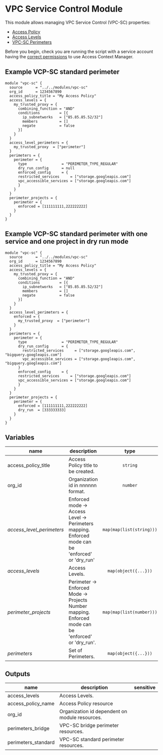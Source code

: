 # VPC Service Control Module

This module allows managing VPC Service Control (VPC-SC) properties:

- [Access Policy](https://cloud.google.com/access-context-manager/docs/create-access-policy)
- [Access Levels](https://cloud.google.com/access-context-manager/docs/manage-access-levels)
- [VPC-SC Perimeters](https://cloud.google.com/vpc-service-controls/docs/service-perimeters)

Before you begin, check you are running the script with a service account having the [correct permissions](https://cloud.google.com/access-context-manager/docs/access-control) to use Access Context Manager.

## Example VCP-SC standard perimeter

```hcl
module "vpc-sc" {
  source      = "../../modules/vpc-sc"
  org_id      = 1234567890
  access_policy_title = "My Access Policy"
  access_levels = {
    my_trusted_proxy = {  
      combining_function = "AND"
      conditions         = [{
        ip_subnetworks   = ["85.85.85.52/32"]
        members          = []
        negate           = false
      }]
    }
  }
  access_level_perimeters = {
    my_trusted_proxy  = ["perimeter"]
  } 
  perimeters = { 
    perimeter = {
      type                = "PERIMETER_TYPE_REGULAR"
      dry_run_config      = null
      enforced_config     = {
      restricted_services     = ["storage.googleapis.com"]
      vpc_accessible_services = ["storage.googleapis.com"]
      }
    }
  }
  perimeter_projects = {
    perimeter = {
      enforced = [111111111,222222222]
    }
  }
}
```

## Example VCP-SC standard perimeter with one service and one project in dry run mode
```hcl
module "vpc-sc" {
  source      = "../../modules/vpc-sc"
  org_id      = 1234567890
  access_policy_title = "My Access Policy"
  access_levels = {
    my_trusted_proxy = {  
      combining_function = "AND"
      conditions         = [{
        ip_subnetworks   = ["85.85.85.52/32"]
        members          = []
        negate           = false
      }]
    }
  }
  access_level_perimeters = {
    enforced = {
      my_trusted_proxy  = ["perimeter"]
    }
  } 
  perimeters = { 
    perimeter = {
      type                = "PERIMETER_TYPE_REGULAR"
      dry_run_config      = {
        restricted_services     = ["storage.googleapis.com", "bigquery.googleapis.com"]
        vpc_accessible_services = ["storage.googleapis.com", "bigquery.googleapis.com"]
      }
      enforced_config     = {
      restricted_services     = ["storage.googleapis.com"]
      vpc_accessible_services = ["storage.googleapis.com"]
      }
    }
  }
  perimeter_projects = {
    perimeter = {
      enforced = [111111111,222222222]
      dry_run  = [333333333]
    }
  }
}
```

<!-- BEGIN TFDOC -->
## Variables

| name | description | type | required | default |
|---|---|:---: |:---:|:---:|
| access_policy_title | Access Policy title to be created. | <code title="">string</code> | ✓ |  |
| org_id | Organization id in nnnnnn format. | <code title="">number</code> | ✓ |  |
| *access_level_perimeters* | Enforced mode -> Access Level -> Perimeters mapping. Enforced mode can be 'enforced' or 'dry_run' | <code title="map&#40;map&#40;list&#40;string&#41;&#41;&#41;">map(map(list(string)))</code> |  | <code title="">{}</code> |
| *access_levels* | Access Levels. | <code title="map&#40;object&#40;&#123;&#10;combining_function &#61; string&#10;conditions         &#61; list&#40;object&#40;&#123;&#10;ip_subnetworks   &#61; list&#40;string&#41;&#10;members          &#61; list&#40;string&#41;&#10;negate           &#61; string&#10;&#125;&#41;&#41;&#10;&#125;&#41;&#41;">map(object({...}))</code> |  | <code title="">{}</code> |
| *perimeter_projects* | Perimeter -> Enforced Mode -> Projects Number mapping. Enforced mode can be 'enforced' or 'dry_run'. | <code title="map&#40;map&#40;list&#40;number&#41;&#41;&#41;">map(map(list(number)))</code> |  | <code title="">{}</code> |
| *perimeters* | Set of Perimeters. | <code title="map&#40;object&#40;&#123;&#10;type &#61; string&#10;dry_run_config  &#61; object&#40;&#123;&#10;restricted_services     &#61; list&#40;string&#41;&#10;vpc_accessible_services &#61; list&#40;string&#41;&#10;&#125;&#41;&#10;enforced_config &#61; object&#40;&#123;&#10;restricted_services     &#61; list&#40;string&#41;&#10;vpc_accessible_services &#61; list&#40;string&#41;&#10;&#125;&#41;&#10;&#125;&#41;&#41;">map(object({...}))</code> |  | <code title="">{}</code> |

## Outputs

| name | description | sensitive |
|---|---|:---:|
| access_levels | Access Levels. |  |
| access_policy_name | Access Policy resource |  |
| org_id | Organization id dependent on module resources. |  |
| perimeters_bridge | VPC-SC bridge perimeter resources. |  |
| perimeters_standard | VPC-SC standard perimeter resources. |  |
<!-- END TFDOC -->
